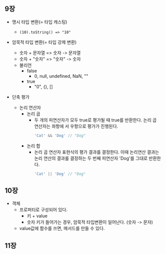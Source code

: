 ## 9장

- 명시 타입 변환(= 타입 캐스팅)
    - `(10).toString() => "10"`
- 암묵적 타입 변환(= 타입 강제 변환)
    - 숫자 + 문자열 => 숫자 -> 문자열
    - 숫자 + "숫자" => "숫자" -> 숫자
    - 불리언
        - false
            - 0, null, undefined, NaN, ""
        - true
            - "0", {}, []

- 단축 평가
    - 논리 연산자
        - 논리 곱
            - 두 개의 피연산자가 모두 true로 평가될 때 true를 반환한다. 논리 곱 연산자는 좌항에 서 우항으로 평가가 진행된다.
                ```js
                'Cat' && 'Dog' // "Dog"
                ```
        - 논리 합
            - 논리 곱 연산자 표현식의 평가 결과를 결정한다. 이때 논리연산 결과는 논리 연산의 결과를 결정하는 두 번째 피연산자 'Dog'를 그대로 반환한다.
                ```js
                'Cat' || 'Dog' // "Dog"
                ```
## 10장

- 객체
    - 프로퍼티로 구성되어 있다.
        - 키 + value
        - 숫자 키가 들어가는 경우, 암묵적 타입변환이 일어난다. (숫자 -> 문자)
    - value값에 함수를 쓰면, 메서드를 만들 수 있다.

## 11장
